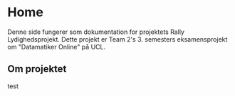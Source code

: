 # Home

Denne side fungerer som dokumentation for projektets Rally Lydighedsprojekt. Dette projekt er Team 2's 3. semesters eksamensprojekt om "Datamatiker Online" på UCL.


## Om projektet
test

